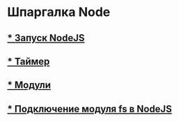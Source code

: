 # Шпаргалка Node

## [* Запуск NodeJS](/pages/origin.md)

## [* Таймер](/pages/timer.md)

## [* Модули](/pages/modules.md)

## [* Подключение модуля fs в NodeJS](/pages/sync_wr.md)